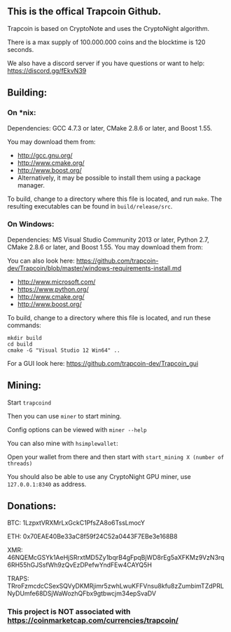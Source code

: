 ## This is the offical Trapcoin Github.

Trapcoin is based on CryptoNote and uses the CryptoNight algorithm.

There is a max supply of 100.000.000 coins and the blocktime is 120 seconds.

We also have a discord server if you have questions or want to help:
https://discord.gg/fEkvN39

## Building:

### On *nix:

Dependencies: GCC 4.7.3 or later, CMake 2.8.6 or later, and Boost 1.55.

You may download them from:

* http://gcc.gnu.org/
* http://www.cmake.org/
* http://www.boost.org/
* Alternatively, it may be possible to install them using a package manager.

To build, change to a directory where this file is located, and run `make`. The resulting executables can be found in `build/release/src`.

### On Windows:
Dependencies: MS Visual Studio Community 2013 or later, Python 2.7, CMake 2.8.6 or later, and Boost 1.55. You may download them from:

You can also look here: https://github.com/trapcoin-dev/Trapcoin/blob/master/windows-requirements-install.md

* http://www.microsoft.com/
* https://www.python.org/
* http://www.cmake.org/
* http://www.boost.org/

To build, change to a directory where this file is located, and run these commands: 
```
mkdir build
cd build
cmake -G "Visual Studio 12 Win64" ..
```

For a GUI look here: https://github.com/trapcoin-dev/Trapcoin_gui

## Mining:

Start ```trapcoind```

Then you can use ```miner``` to start mining.

Config options can be viewed with ```miner --help```

You can also mine with ```hsimplewallet```:

Open your wallet from there and then start with ```start_mining X (number of threads)```

You should also be able to use any CryptoNight GPU miner, use ```127.0.0.1:8340``` as address.

## Donations:

BTC: 1LzpxtVRXMrLxGckC1PfsZA8o6TssLmocY

ETH: 0x70EAE40Be33aC8f59f24C52a0443F7EBe3e168B8

XMR: 46NQEMcGSYk1AeHjSRrxtMD5Zy1bqrB4gFpqBjWD8rEg5aXFKMz9VzN3rq6RH55hGJSsfWh9zQvEzDPefwYndFEw4CAYQ5H

TRAPS: TRroFzmcdcCSexSQVyDKMRjimr5zwhLwuKFFVnsu8kfu8zZumbimTZdPRLNyDUmfe68DSjWaWozhQFbx9gtbwcjm34epSvaDV


### This project is NOT associated with https://coinmarketcap.com/currencies/trapcoin/
